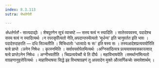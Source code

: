 ```yaml
---
index: 8.3.113
sutra: सेधतेर्गतौ

---
```

_सेधतेर्गतौ_ - सात्पदाद्योः । शेषपूरणेन सूत्रं व्याचष्टे — सस्य षत्वं न स्यादिति । सातेरवयवस्य, पदादेश्च सस्य षत्वं न स्यादित्यर्थः ।न रपरसृपी॑त्यतो नेति,अपदान्तस्ये॑त्यतो 'मूर्धन्य' इति चानुवर्तत इति भावः । पदादेरुदाहरति — दधि सिञ्चतीति । षिचिधातोः 'धात्वादेः षः सः' इति षस्य सः । तस्यआदेशप्रत्यययो॑रिति षत्वे प्राप्ते ।ञनेन निषेधः । कृत्स्नमिति । सर्वावयवोपेतमित्यर्थः ।अग्निसा॑दित्यत्र प्रत्ययावयवसकारत्वात् षत्वे प्राप्तेऽनेन निषेधः । अग्नीभवतीति । च्विप्रत्ययेच्वौ चे ति दीर्घः । महाविभाषयेति ।समर्थाना॑मित्यतो वाग्रहणानुवृत्तेरित्यर्थः । माहाविभाषया सिद्धे इह विभाषाग्रहणं तु अपवादेन मुक्ते औत्सर्गिकच्वेः समावेशार्थम् । 